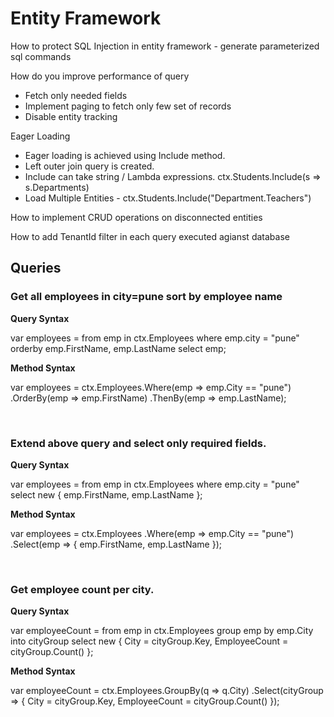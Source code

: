 # Entity Framework

How to protect SQL Injection in entity framework - generate parameterized sql commands

How do you improve performance of query
* Fetch only needed fields
* Implement paging to fetch only few set of records
* Disable entity tracking

Eager Loading

* Eager loading is achieved using Include method.
* Left outer join query is created.
* Include can take string  / Lambda expressions. ctx.Students.Include(s => s.Departments)
* Load Multiple Entities - ctx.Students.Include("Department.Teachers")

How to implement CRUD operations on disconnected entities

How to add TenantId filter in each query executed agianst database

## Queries


### Get all employees in city=pune sort by employee name

**Query Syntax**

var employees = from emp in ctx.Employees
                where emp.city = "pune"
                orderby emp.FirstName, emp.LastName
                select emp;

**Method Syntax**

var employees = ctx.Employees.Where(emp => emp.City == "pune")
                             .OrderBy(emp => emp.FirstName)
                             .ThenBy(emp => emp.LastName);

<br/>

### Extend above query and select only required fields.

**Query Syntax**

var employees = from emp in ctx.Employees
                where emp.city = "pune"
                select new { 
                  emp.FirstName, 
                  emp.LastName
                };

**Method Syntax**

var employees = ctx.Employees
                .Where(emp => emp.City == "pune")
                .Select(emp => {
                  emp.FirstName,
                  emp.LastName
                });  

<br/>

### Get employee count per city.

**Query Syntax**

var employeeCount = from emp in ctx.Employees
                    group emp by emp.City into cityGroup
                    select new { 
                      City = cityGroup.Key, 
                      EmployeeCount = cityGroup.Count()
                    };

**Method Syntax**

var employeeCount = ctx.Employees.GroupBy(q => q.City)
                    .Select(cityGroup => {
                      City = cityGroup.Key,
                      EmployeeCount = cityGroup.Count()
                    });